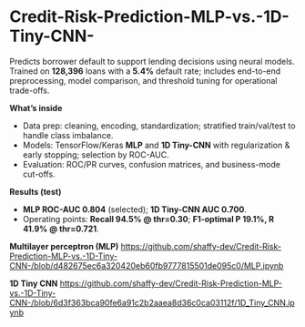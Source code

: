 # Credit-Risk-Prediction-MLP-vs.-1D-Tiny-CNN-
Predicts borrower default to support lending decisions using neural models. Trained on **128,396** loans with a **5.4%** default rate; includes end-to-end preprocessing, model comparison, and threshold tuning for operational trade-offs.

**What’s inside**
- Data prep: cleaning, encoding, standardization; stratified train/val/test to handle class imbalance.
- Models: TensorFlow/Keras **MLP** and **1D Tiny-CNN** with regularization & early stopping; selection by ROC-AUC.
- Evaluation: ROC/PR curves, confusion matrices, and business-mode cut-offs.

**Results (test)**
- **MLP ROC-AUC 0.804** (selected); **1D Tiny-CNN AUC 0.700**.
- Operating points: **Recall 94.5% @ thr=0.30**; **F1-optimal P 19.1%, R 41.9% @ thr=0.721**.

**Multilayer perceptron (MLP)**
https://github.com/shaffy-dev/Credit-Risk-Prediction-MLP-vs.-1D-Tiny-CNN-/blob/d482675ec6a320420eb60fb9777815501de095c0/MLP.ipynb

**1D Tiny CNN**
https://github.com/shaffy-dev/Credit-Risk-Prediction-MLP-vs.-1D-Tiny-CNN-/blob/6d3f363bca90fe6a91c2b2aaea8d36c0ca03112f/1D_Tiny_CNN.ipynb
